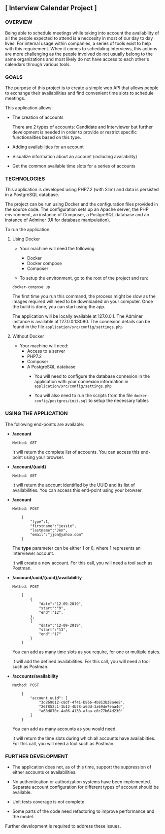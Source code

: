 ## [ Interview Calendar Project ]



### OVERVIEW

Being able to schedule meetings while taking into account the availability of all the people expected to attend is a neccesity in most of our day to day lives. For internal usage within companies, a series of tools exist to help with this requirement. When it comes to scheduling interviews, this actions are more challenging as the people involved do not usually belong to the same organizations and most likely do not have access to each other's calendars through various tools.

### GOALS

The purpose of this project is to create a simple web API that allows people to exchange their availabilities and find convenient time slots to schedule meetings.

This application allows:

* The creation of accounts

    There are 2 types of accounts: Candidate and Interviewer but further development is needed in order to provide or restrict specific functionalities based on this type.

* Adding availabilities for an account 

* Visualize information about an account (including availability)

* Get the common available time slots for a series of accounts


### TECHNOLOGIES

This application is developed using PHP7.2 (with Slim) and data is persisted in a PostgreSQL database. 


The project can be run using Docker and the configuration files provided in the source code. The configuration sets up an Apache server, the PHP environment, an instance of Composer, a PostgreSQL database and an instance of Adminer (UI for database manipulation).

To run the application:

1. Using Docker
    * Your machine will need the following:
        * Docker
        * Docker compose
        * Composer

    * To setup the environment, go to the root of the project and run:
    ```
    docker-compose up
    ```

    The first time you run this command, the process might be slow as the images required will need to be downloaded on your computer. Once the build is done, you can start using the app.

    The application will be locally available at 127.0.0.1.
    The Adminer instance is available at 127.0.0.1:8080. The connexion details can be found in the file ```application/src/config/settings.php```

2. Without Docker
    * Your machine will need:
        * Access to a server
        * PHP7.2
        * Composer
        * A PostgreSQL database 
            * You will need to configure the database connexion in the application with your connexion information in ```application/src/config/settings.php```
            
            * You will also need to run the scripts from the file ```docker-config/postgres/init.sql``` to setup the necessary tables



### USING THE APPLICATION

The following end-points are available:

* **/account**

    ```Method: GET```

    It will return the complete list of accounts. You can access this end-point using your browser.

* **/account/{uuid}**

    ```Method: GET```

    It will return the account identified by the UUID and its list of availabilities. You can access this end-point using your browser.

* **/account**

    ```Method: POST```
    ``` Payload
        {
            "type":1,
            "firstname":"jessie",
            "lastname":"Jon",
            "email":"jjon@yahoo.com"
        }
    ```
    The **type** parameter can be either 1 or 0, where 1 represents an Interviewer account.


    It will create a new account. For this call, you will need a tool such as Postman.

* **/account/uuid/{uuid}/availability**

    ```Method: POST```
    ``` Payload
        [
            {
                "date":"12-09-2019",
                "start":"9",
                "end":"12",
            },
            {
                "date":"12-09-2019",
                "start":"13",
                "end":"17"
            }
        ]
    ```
    You can add as many time slots as you require, for one or multiple dates.


    It will add the defined availabilities. For this call, you will need a tool such as Postman.  

* **/accounts/availability**

    ```Method: POST```
    ``` Payload
        {
            "account_uuid": [
                "3d869012-c8df-4f41-b866-4b813b38a4e8",
                "26f852c1-1b12-4b78-a6dd-3a69de7eaa4d",
                "a68d870c-4a06-4138-afaa-e0c77b64d230"
            ]
        }
    ```
    You can add as many accounts as you would need.

    It will return the time slots during which all accounts have availabilties. For this call, you will need a tool such as Postman.  

### FURTHER DEVELOPMENT

* The application does not, as of this time, support the suppression of either accounts or availabilities. 

* No authentication or authorization systems have been implemented. Separate account configuration for different types of account should be available.

* Unit tests coverage is not complete.

* Some parts of the code need refactoring to improve performance and the model.

Further development is required to address these issues.
